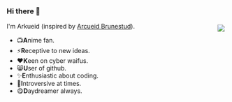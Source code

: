 ### Hi there 👋

<!--
**Arkueid/Arkueid** is a ✨ _special_ ✨ repository because its `README.md` (this file) appears on your GitHub profile.

Here are some ideas to get you started:

- 🔭 I’m currently working on ...
- 🌱 I’m currently learning ...
- 👯 I’m looking to collaborate on ...
- 🤔 I’m looking for help with ...
- 💬 Ask me about ...
- 📫 How to reach me: ...
- 😄 Pronouns: ...
- ⚡ Fun fact: ...
-->

<a href="#">
  <img align="right" style="display: inline-block; margin: 5px" src="https://github-stats.ubrong.com/api?username=arkueid&show_icons=true&theme=default" />   
</a>

I'm Arkueid (inspired by [Arcueid Brunestud](https://en.wikipedia.org/wiki/Tsukihime)).
- :tv:**A**nime fan.
- ⚡**R**eceptive to new ideas.
- :heart:**K**een on cyber waifus.
- :smile_cat:**U**ser of github.
- :sparkles:**E**nthusiastic about coding.
- 🤔**I**ntroversive at times.
- :yum:**D**aydreamer always.






